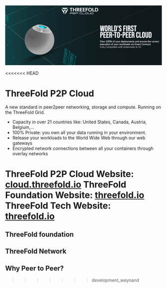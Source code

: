 ![ThreeFold Cloud Image](img/intro.png)

<<<<<<< HEAD
# ThreeFold P2P Cloud
A new standard in peer2peer networking, storage and compute.
Running on the ThreeFold Grid.

* Capacity in over 21 countries like: United States, Canada, Austria, Belgium,...
* 100% Private: you own all your data running in your environment. 
* Release your workloads to the World Wide Web through our web gateways
* Encrypted network connections between all your containers through overlay networks 

ThreeFold P2P Cloud Website: [cloud.threefold.io](https://cloud.threefold.io)
ThreeFold Foundation Website: [threefold.io](https://threefold.io)
ThreeFold Tech Website: [threefold.io](https://threefold.tech)
=======
<!-- 
TODO: descriptipn of the ThreeFold cloud
TODO - ThreeFold foundation
TODO - ThreeFol Network
TODO - State of play 
TODO - Why Peer 2 Peer
-->

## ThreeFold foundation
<!-- insert a generic description of the threefold foundation -->

## ThreeFold  Network
<!-- insertb general objectives for the TF Network (Grid, Token and 3bot) -->

## Why Peer to Peer?
<!-- make a statement why there is a need for this peer to peer setup -->
>>>>>>> development_weynand
